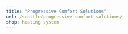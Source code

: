 ```yaml
---
title: "Progressive Comfort Solutions"
url: /seattle/progressive-comfort-solutions/
shop: heating system
---
```

